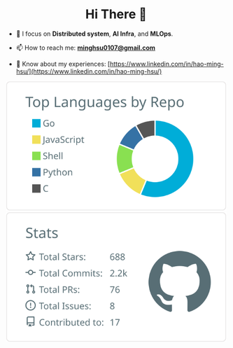 <h1 align="center">Hi There 👋</h1>

- 💬 I focus on **Distributed system**, **AI Infra**, and **MLOps**.

- 📫 How to reach me: **minghsu0107@gmail.com**

- 📄 Know about my experiences: [https://www.linkedin.com/in/hao-ming-hsu/](https://www.linkedin.com/in/hao-ming-hsu/)

[![](https://raw.githubusercontent.com/minghsu0107/minghsu0107/main/profile-summary-card-output/default/1-repos-per-language.svg)](https://github.com/vn7n24fzkq/github-profile-summary-cards) 
[![](https://raw.githubusercontent.com/minghsu0107/minghsu0107/main/profile-summary-card-output/default/3-stats.svg)](https://github.com/vn7n24fzkq/github-profile-summary-cards)
